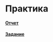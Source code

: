 # Практика
  #### [Отчет](https://github.com/ShekhovtcovaE/magTraining/blob/main/%D0%9D%D0%98%D0%A0%20%D0%9A%D0%AD%D0%9E_1%D0%BA_1%D1%81_%D0%BE%D1%82%D1%87%D0%B5%D1%82.pdf)
  #### [Задание](https://github.com/ShekhovtcovaE/magTraining/blob/main/%D0%9D%D0%98%D0%A0%20%D0%9A%D0%AD%D0%9E_1%D0%BA_1%D1%81_%D0%B7%D0%B0%D0%B4%D0%B0%D0%BD%D0%B8%D0%B5.pdf)
